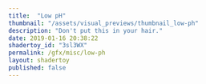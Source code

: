 ```yaml
---
title:  "Low pH"
thumbnail: "/assets/visual_previews/thumbnail_low-ph"
description: "Don't put this in your hair."
date: 2019-01-16 20:38:22
shadertoy_id: "3sl3WX" 
permalink: /gfx/misc/low-ph
layout: shadertoy
published: false
---
```


